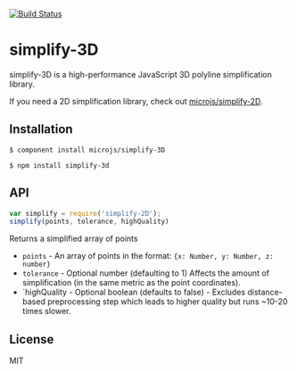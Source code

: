 [![Build Status](https://secure.travis-ci.org/microjs/simplify-3D.png?branch=master)](https://travis-ci.org/microjs/simplify-3D)
# simplify-3D

  simplify-3D is a high-performance JavaScript 3D polyline simplification library.

  If you need a 2D simplification library, check out [microjs/simplify-2D](https://github.com/microjs/simplify-2D).

## Installation

    $ component install microjs/simplify-3D

    $ npm install simplify-3d

## API

  ```javascript
  var simplify = require('simplify-2D');
  simplify(points, tolerance, highQuality)
  ```

  Returns a simplified array of points

  - `points` - An array of points in the format: `{x: Number, y: Number, z: number}`
  - `tolerance` - Optional number (defaulting to 1) Affects the amount of simplification (in the same metric as the point coordinates).
  - `highQuality - Optional boolean (defaults to false) - Excludes distance-based preprocessing step which leads to higher quality but runs ~10-20 times slower.

## License

  MIT
